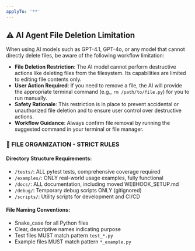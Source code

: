 ```yaml
---
applyTo: '**'
---
```

## ⚠️ AI Agent File Deletion Limitation

When using AI models such as GPT-4.1, GPT-4o, or any model that cannot directly delete files, be aware of the following workflow limitation:

- **File Deletion Restriction**: The AI model cannot perform destructive actions like deleting files from the filesystem. Its capabilities are limited to editing file contents only.
- **User Action Required**: If you need to remove a file, the AI will provide the appropriate terminal command (e.g., `rm /path/to/file.py`) for you to run manually.
- **Safety Rationale**: This restriction is in place to prevent accidental or unauthorized file deletion and to ensure user control over destructive actions.
- **Workflow Guidance**: Always confirm file removal by running the suggested command in your terminal or file manager.

### 📁 FILE ORGANIZATION - STRICT RULES

#### Directory Structure Requirements:

- `/tests/`: ALL pytest tests, comprehensive coverage required
- `/examples/`: ONLY real-world usage examples, fully functional
- `/docs/`: ALL documentation, including moved WEBHOOK_SETUP.md
- `/debug/`: Temporary debug scripts ONLY (gitignored)
- `/scripts/`: Utility scripts for development and CI/CD

#### File Naming Conventions:

- Snake_case for all Python files
- Clear, descriptive names indicating purpose
- Test files MUST match pattern `test_*.py`
- Example files MUST match pattern `*_example.py`

